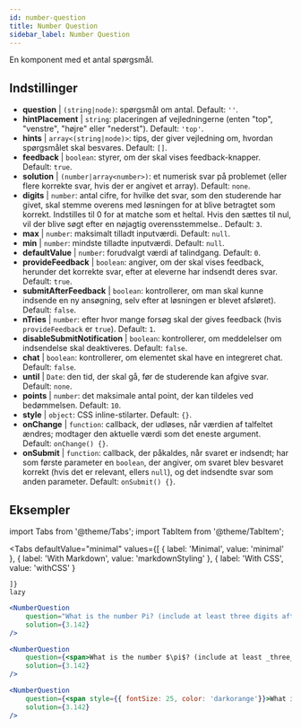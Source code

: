 ```yaml
---
id: number-question 
title: Number Question
sidebar_label: Number Question
---
```


En komponent med et antal spørgsmål.

## Indstillinger

* __question__ | `(string|node)`: spørgsmål om antal. Default: `''`.
* __hintPlacement__ | `string`: placeringen af vejledningerne (enten "top", "venstre", "højre" eller "nederst"). Default: `'top'`.
* __hints__ | `array<(string|node)>`: tips, der giver vejledning om, hvordan spørgsmålet skal besvares. Default: `[]`.
* __feedback__ | `boolean`: styrer, om der skal vises feedback-knapper. Default: `true`.
* __solution__ | `(number|array<number>)`: et numerisk svar på problemet (eller flere korrekte svar, hvis der er angivet et array). Default: `none`.
* __digits__ | `number`: antal cifre, for hvilke det svar, som den studerende har givet, skal stemme overens med løsningen for at blive betragtet som korrekt. Indstilles til 0 for at matche som et heltal. Hvis den sættes til nul, vil der blive søgt efter en nøjagtig overensstemmelse.. Default: `3`.
* __max__ | `number`: maksimalt tilladt inputværdi. Default: `null`.
* __min__ | `number`: mindste tilladte inputværdi. Default: `null`.
* __defaultValue__ | `number`: forudvalgt værdi af talindgang. Default: `0`.
* __provideFeedback__ | `boolean`: angiver, om der skal vises feedback, herunder det korrekte svar, efter at eleverne har indsendt deres svar. Default: `true`.
* __submitAfterFeedback__ | `boolean`: kontrollerer, om man skal kunne indsende en ny ansøgning, selv efter at løsningen er blevet afsløret). Default: `false`.
* __nTries__ | `number`: efter hvor mange forsøg skal der gives feedback (hvis `provideFeedback` er `true`). Default: `1`.
* __disableSubmitNotification__ | `boolean`: kontrollerer, om meddelelser om indsendelse skal deaktiveres. Default: `false`.
* __chat__ | `boolean`: kontrollerer, om elementet skal have en integreret chat. Default: `false`.
* __until__ | `Date`: den tid, der skal gå, før de studerende kan afgive svar. Default: `none`.
* __points__ | `number`: det maksimale antal point, der kan tildeles ved bedømmelsen. Default: `10`.
* __style__ | `object`: CSS inline-stilarter. Default: `{}`.
* __onChange__ | `function`: callback, der udløses, når værdien af talfeltet ændres; modtager den aktuelle værdi som det eneste argument. Default: `onChange() {}`.
* __onSubmit__ | `function`: callback, der påkaldes, når svaret er indsendt; har som første parameter en `boolean`, der angiver, om svaret blev besvaret korrekt (hvis det er relevant, ellers `null`), og det indsendte svar som anden parameter. Default: `onSubmit() {}`.


## Eksempler

import Tabs from '@theme/Tabs';
import TabItem from '@theme/TabItem';

<Tabs
    defaultValue="minimal"
    values={[
        { label: 'Minimal', value: 'minimal' },
        { label: 'With Markdown', value: 'markdownStyling' },
        { label: 'With CSS', value: 'withCSS' }
        
    ]}
    lazy
>

<TabItem value="minimal">

```jsx live
<NumberQuestion
    question="What is the number Pi? (include at least three digits after the decimal point)"
    solution={3.142}
/>
```
</TabItem>

<TabItem value="markdownStyling">

```jsx live
<NumberQuestion
    question={<span>What is the number $\pi$? (include at least _three_ digits after the decimal point)</span>}
    solution={3.142}
/>
```
</TabItem>

<TabItem value="withCSS">

```jsx live
<NumberQuestion
    question={<span style={{ fontSize: 25, color: 'darkorange'}}>What is the number PI - three digits after the period</span>}
    solution={3.142}
/>
```
</TabItem>

</Tabs>
